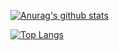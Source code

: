 [![Anurag's github stats](https://github-readme-stats.vercel.app/api?username=clszzyh&show_icons=true&theme=blue-green)](https://github.com/anuraghazra/github-readme-stats)

[![Top Langs](https://github-readme-stats.vercel.app/api/top-langs/?username=clszzyh&layout=compact)](https://github.com/anuraghazra/github-readme-stats)
